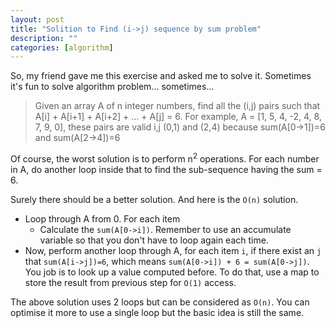 ```yaml
---
layout: post
title: "Solition to Find (i->j) sequence by sum problem"
description: ""
categories: [algorithm]
---
```


So, my friend gave me this exercise and asked me to solve it. Sometimes it's fun to solve algorithm problem... sometimes...

> Given an array A of n integer numbers, find all the (i,j) pairs such that A[i] + A[i+1] + A[i+2] + ... + A[j] = 6. For example, A = [1, 5, 4, -2, 4, 8, 7, 9, 0], these pairs are valid i,j (0,1) and (2,4) because sum(A[0->1])=6 and sum(A[2->4])=6

Of course, the worst solution is to perform n<sup>2</sup> operations. For each number in A, do another loop inside that to find the sub-sequence having the sum = 6.

Surely there should be a better solution. And here is the `O(n)` solution.

<!-- more -->

- Loop through A from 0. For each item
  - Calculate the `sum(A[0->i])`. Remember to use an accumulate variable so that you don't have to loop again each time.
- Now, perform another loop through A, for each item `i`, if there exist an `j` that `sum(A[i->j])=6`, which means `sum(A[0->i]) + 6 = sum(A[0->j])`. You job is to look up a value computed before. To do that, use a map to store the result from previous step for `O(1)` access.

The above solution uses 2 loops but can be considered as `O(n)`. You can optimise it more to use a single loop but the basic idea is still the same.